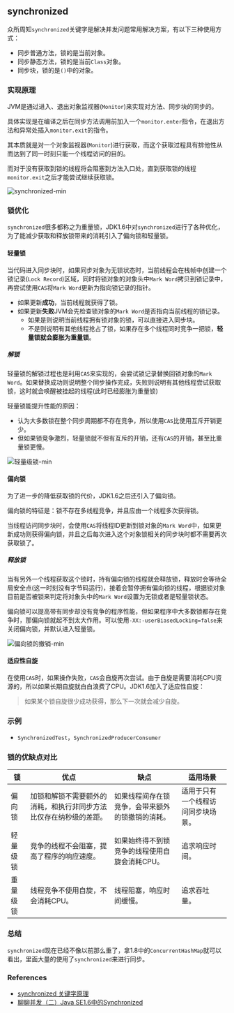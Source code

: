 ## synchronized

众所周知`synchronized`关键字是解决并发问题常用解决方案，有以下三种使用方式：
- 同步普通方法，锁的是当前对象。
- 同步静态方法，锁的是当前`Class`对象。
- 同步块，锁的是`()`中的对象。

### 实现原理
JVM是通过进入、退出对象监视器(`Monitor`)来实现对方法、同步块的同步的。

具体实现是在编译之后在同步方法调用前加入一个`monitor.enter`指令，在退出方法和异常处插入`monitor.exit`的指令。

其本质就是对一个对象监视器(`Monitor`)进行获取，而这个获取过程具有排他性从而达到了同一时刻只能一个线程访问的目的。

而对于没有获取到锁的线程将会阻塞到方法入口处，直到获取锁的线程`monitor.exit`之后才能尝试继续获取锁。

![synchronized-min](https://s0.wailian.download/2018/10/23/synchronized-min.png)

### 锁优化
`synchronized`很多都称之为重量锁，JDK1.6中对`synchronized`进行了各种优化，为了能减少获取和释放锁带来的消耗引入了偏向锁和轻量锁。

#### 轻量锁
当代码进入同步块时，如果同步对象为无锁状态时，当前线程会在栈帧中创建一个锁记录(`Lock Record`)区域，同时将锁对象的对象头中`Mark Word`拷贝到锁记录中，再尝试使用`CAS`将`Mark Word`更新为指向锁记录的指针。
- 如果更新**成功**，当前线程就获得了锁。
- 如果更新**失败**JVM会先检查锁对象的`Mark Word`是否指向当前线程的锁记录。
    - 如果是则说明当前线程拥有锁对象的锁，可以直接进入同步块。
    - 不是则说明有其他线程抢占了锁，如果存在多个线程同时竞争一把锁，**轻量锁就会膨胀为重量锁**。

##### 解锁
轻量锁的解锁过程也是利用`CAS`来实现的，会尝试锁记录替换回锁对象的`Mark Word`。如果替换成功则说明整个同步操作完成，失败则说明有其他线程尝试获取锁，这时就会唤醒被挂起的线程(此时已经膨胀为重量锁)

轻量锁能提升性能的原因：
- 认为大多数锁在整个同步周期都不存在竞争，所以使用`CAS`比使用互斥开销更少。
- 但如果锁竞争激烈，轻量锁就不但有互斥的开销，还有`CAS`的开销，甚至比重量锁更慢。

![轻量级锁-min](https://s0.wailian.download/2018/10/23/-min62638.png)

#### 偏向锁
为了进一步的降低获取锁的代价，JDK1.6之后还引入了偏向锁。

偏向锁的特征是：锁不存在多线程竞争，并且应由一个线程多次获得锁。

当线程访问同步块时，会使用`CAS`将线程ID更新到锁对象的`Mark Word`中，如果更新成功则获得偏向锁，并且之后每次进入这个对象锁相关的同步块时都不需要再次获取锁了。

##### 释放锁
当有另外一个线程获取这个锁时，持有偏向锁的线程就会释放锁，释放时会等待全局安全点(这一时刻没有字节码运行)，接着会暂停拥有偏向锁的线程，根据锁对象目前是否被锁来判定将对象头中的`Mark Word`设置为无锁或者是轻量锁状态。
      
偏向锁可以提高带有同步却没有竞争的程序性能，但如果程序中大多数锁都存在竞争时，那偏向锁就起不到太大作用。可以使用`-XX:-userBiasedLocking=false`来关闭偏向锁，并默认进入轻量锁。

![偏向锁的撤销-min](https://s0.wailian.download/2018/10/23/-min.png)

#### 适应性自旋
在使用`CAS`时，如果操作失败，`CAS`会自旋再次尝试。由于自旋是需要消耗CPU资源的，所以如果长期自旋就白白浪费了CPU。JDK1.6加入了适应性自旋：
>如果某个锁自旋很少成功获得，那么下一次就会减少自旋。

### 示例
- `SynchronizedTest`，`SynchronizedProducerConsumer`

### 锁的优缺点对比

锁 | 优点 | 缺点 | 适用场景
---|------|------|----
偏向锁 | 加锁和解锁不需要额外的消耗，和执行非同步方法比仅存在纳秒级的差距。 | 如果线程间存在锁竞争，会带来额外的锁撤销的消耗。 | 适用于只有一个线程访问同步块场景。
轻量级锁 | 竞争的线程不会阻塞，提高了程序的响应速度。 | 如果始终得不到锁竞争的线程使用自旋会消耗CPU。 | 追求响应时间。 | 同步块执行速度非常快。
重量级锁 | 线程竞争不使用自旋，不会消耗CPU。 | 线程阻塞，响应时间缓慢。 | 追求吞吐量。 | 同步块执行速度较长。

### 总结
`synchronized`现在已经不像以前那么重了，拿1.8中的`ConcurrentHashMap`就可以看出，里面大量的使用了`synchronized`来进行同步。

### References
- [synchronized 关键字原理](https://crossoverjie.top/2018/01/14/Synchronize/)	
- [聊聊并发（二）Java SE1.6中的Synchronized](http://ifeve.com/java-synchronized/)